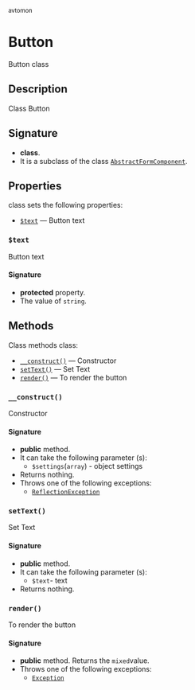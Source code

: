 <small> avtomon </small>

Button
======

Button class

Description
-----------

Class Button

Signature
---------

- **class**.
- It is a subclass of the class [`AbstractFormComponent`](../avtomon/AbstractFormComponent.md).

Properties
----------

class sets the following properties:

  - [`$text`](#$text) &mdash; Button text

### `$text`<a name="text"> </a>

Button text

#### Signature

- **protected** property.
- The value of `string`.

Methods
-------

Class methods class:

  - [`__construct()`](#__construct) &mdash; Constructor
  - [`setText()`](#setText) &mdash; Set Text
  - [`render()`](#render) &mdash; To render the button

### `__construct()`<a name="__construct"> </a>

Constructor

#### Signature

- **public** method.
- It can take the following parameter (s):
  - `$settings`(`array`) - object settings
- Returns nothing.
- Throws one of the following exceptions:
  - [`ReflectionException`](http://php.net/class.ReflectionException)

### `setText()`<a name="setText"> </a>

Set Text

#### Signature

- **public** method.
- It can take the following parameter (s):
  - `$text`- text
- Returns nothing.

### `render()`<a name="render"> </a>

To render the button

#### Signature

- **public** method.
Returns the `mixed`value.
- Throws one of the following exceptions:
  - [`Exception`](http://php.net/class.Exception)

